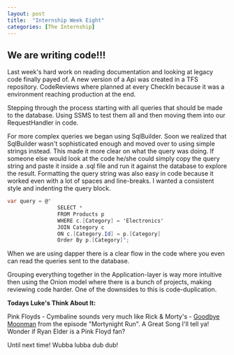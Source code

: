 ```yaml
---
layout: post
title:  "Internship Week Eight"
categories: [The Internship]
---
```


## We are writing code!!!

Last week's hard work on reading documentation and looking at legacy code finally payed of.
A new version of a Api was created in a TFS repository. CodeReviews where planned at every CheckIn because it was a environment reaching production at the end.

Stepping through the process starting with all queries that should be made to the database.
Using SSMS to test them all and then moving them into our RequestHandler in code.

For more complex queries we began using SqlBuilder. Soon we realized that SqlBuilder wasn't sophisticated enough and moved over to using simple strings instead. This made it more clear on what the query was doing.
If someone else would look at the code he/she could simply copy the query string and paste it inside a .sql file and run it against the database to explore the result. Formatting the query string was also easy in code because it worked even with a lot of spaces and line-breaks. I wanted a consistent style and indenting the query block. 

```csharp
var query = @"
                SELECT *
                FROM Products p
                WHERE c.[Category] = 'Electronics'
                JOIN Category c
                ON c.[Category.Id] = p.[Category]
                Order By p.[Category]";
```

When we are using dapper there is a clear flow in the code where you even can read the queries sent to the database.

Grouping everything together in the Application-layer is way more intuitive then using the Onion model where there is a bunch of projects, making reviewing code harder.
One of the downsides to this is code-duplication.




**Todays Luke's Think About It:**

Pink Floyds - Cymbaline sounds very much like Rick & Morty's - [Goodbye Moonman](https://www.youtube.com/watch?v=_UtHmqEJBZI) from the episode "Mortynight Run".
A Great Song I'll tell ya! Wonder if Ryan Elder is a Pink Floyd fan?

Until next time! Wubba lubba dub dub!